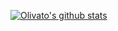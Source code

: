 [![Olivato's github stats](https://github-readme-stats.vercel.app/api?username=olivatooo)](https://github.com/olivatooo/github-readme-stats)
